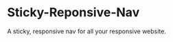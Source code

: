 Sticky-Reponsive-Nav
====================

A sticky, responsive nav for all your responsive website.
